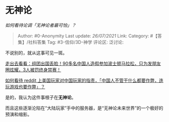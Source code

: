 # 无神论
*如何看待论调「无神论者最可怕」？*

> Author: #0-Anonymity
> Last update: *26/07/2021*
> Link:
> Category: #【答集】/社科答集
> Tag: #3-信仰/3D-神学
> 评论区:
> 泛讨论:

不说别的，就从这事可见一斑。

[走出去看看：组团出国丢脸！90多名中国人造假参加波士顿马拉松，只为发朋友圈炫耀，3人被罚终身禁赛！](https://zhuanlan.zhihu.com/p/63277235)

[如何看待 reddit 上美国玩家对中国玩家的指责，「中国人不管干什么都要作弊，连玩游戏也要作弊」？](http://www.zhihu.com/question/321339730)

是的，我认为这件事根子在**无神论**。

而且这些逐渐沦陷在“大陆玩家”手中的服务器，是“无神论未来世界”的一个极好的预演和缩影。
